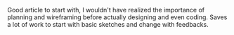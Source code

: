 Good article to start with, I wouldn't have realized the importance of planning and wireframing before actually designing and even coding. Saves a lot of work to start with basic sketches and change with feedbacks.